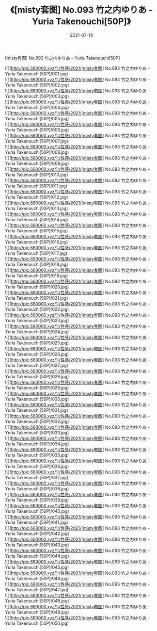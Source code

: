 ﻿---
layout: post
title:  《[misty套图] No.093 竹之内ゆりあ - Yuria Takenouchi[50P]》
date:   2021-07-18
img: http://pic.660000.xyz/1:/性感/2021/[misty套图] No.093 竹之内ゆりあ - Yuria Takenouchi[50P]/000.jpg
categories: [美女, 清纯, 唯美]
---

[misty套图] No.093 竹之内ゆりあ - Yuria Takenouchi[50P]

  ![](http://pic.660000.xyz/1:/性感/2021/[misty套图] No.093 竹之内ゆりあ - Yuria Takenouchi[50P]/001.jpg) <br> ![](http://pic.660000.xyz/1:/性感/2021/[misty套图] No.093 竹之内ゆりあ - Yuria Takenouchi[50P]/002.jpg) <br> ![](http://pic.660000.xyz/1:/性感/2021/[misty套图] No.093 竹之内ゆりあ - Yuria Takenouchi[50P]/003.jpg) <br> ![](http://pic.660000.xyz/1:/性感/2021/[misty套图] No.093 竹之内ゆりあ - Yuria Takenouchi[50P]/004.jpg) <br> ![](http://pic.660000.xyz/1:/性感/2021/[misty套图] No.093 竹之内ゆりあ - Yuria Takenouchi[50P]/005.jpg) <br> ![](http://pic.660000.xyz/1:/性感/2021/[misty套图] No.093 竹之内ゆりあ - Yuria Takenouchi[50P]/006.jpg) <br> ![](http://pic.660000.xyz/1:/性感/2021/[misty套图] No.093 竹之内ゆりあ - Yuria Takenouchi[50P]/007.jpg) <br> ![](http://pic.660000.xyz/1:/性感/2021/[misty套图] No.093 竹之内ゆりあ - Yuria Takenouchi[50P]/008.jpg) <br> ![](http://pic.660000.xyz/1:/性感/2021/[misty套图] No.093 竹之内ゆりあ - Yuria Takenouchi[50P]/009.jpg) <br> ![](http://pic.660000.xyz/1:/性感/2021/[misty套图] No.093 竹之内ゆりあ - Yuria Takenouchi[50P]/010.jpg) <br> ![](http://pic.660000.xyz/1:/性感/2021/[misty套图] No.093 竹之内ゆりあ - Yuria Takenouchi[50P]/011.jpg) <br> ![](http://pic.660000.xyz/1:/性感/2021/[misty套图] No.093 竹之内ゆりあ - Yuria Takenouchi[50P]/012.jpg) <br> ![](http://pic.660000.xyz/1:/性感/2021/[misty套图] No.093 竹之内ゆりあ - Yuria Takenouchi[50P]/013.jpg) <br> ![](http://pic.660000.xyz/1:/性感/2021/[misty套图] No.093 竹之内ゆりあ - Yuria Takenouchi[50P]/014.jpg) <br> ![](http://pic.660000.xyz/1:/性感/2021/[misty套图] No.093 竹之内ゆりあ - Yuria Takenouchi[50P]/015.jpg) <br> ![](http://pic.660000.xyz/1:/性感/2021/[misty套图] No.093 竹之内ゆりあ - Yuria Takenouchi[50P]/016.jpg) <br> ![](http://pic.660000.xyz/1:/性感/2021/[misty套图] No.093 竹之内ゆりあ - Yuria Takenouchi[50P]/017.jpg) <br> ![](http://pic.660000.xyz/1:/性感/2021/[misty套图] No.093 竹之内ゆりあ - Yuria Takenouchi[50P]/018.jpg) <br> ![](http://pic.660000.xyz/1:/性感/2021/[misty套图] No.093 竹之内ゆりあ - Yuria Takenouchi[50P]/019.jpg) <br> ![](http://pic.660000.xyz/1:/性感/2021/[misty套图] No.093 竹之内ゆりあ - Yuria Takenouchi[50P]/020.jpg) <br> ![](http://pic.660000.xyz/1:/性感/2021/[misty套图] No.093 竹之内ゆりあ - Yuria Takenouchi[50P]/021.jpg) <br> ![](http://pic.660000.xyz/1:/性感/2021/[misty套图] No.093 竹之内ゆりあ - Yuria Takenouchi[50P]/022.jpg) <br> ![](http://pic.660000.xyz/1:/性感/2021/[misty套图] No.093 竹之内ゆりあ - Yuria Takenouchi[50P]/023.jpg) <br> ![](http://pic.660000.xyz/1:/性感/2021/[misty套图] No.093 竹之内ゆりあ - Yuria Takenouchi[50P]/024.jpg) <br> ![](http://pic.660000.xyz/1:/性感/2021/[misty套图] No.093 竹之内ゆりあ - Yuria Takenouchi[50P]/025.jpg) <br> ![](http://pic.660000.xyz/1:/性感/2021/[misty套图] No.093 竹之内ゆりあ - Yuria Takenouchi[50P]/026.jpg) <br> ![](http://pic.660000.xyz/1:/性感/2021/[misty套图] No.093 竹之内ゆりあ - Yuria Takenouchi[50P]/027.jpg) <br> ![](http://pic.660000.xyz/1:/性感/2021/[misty套图] No.093 竹之内ゆりあ - Yuria Takenouchi[50P]/028.jpg) <br> ![](http://pic.660000.xyz/1:/性感/2021/[misty套图] No.093 竹之内ゆりあ - Yuria Takenouchi[50P]/029.jpg) <br> ![](http://pic.660000.xyz/1:/性感/2021/[misty套图] No.093 竹之内ゆりあ - Yuria Takenouchi[50P]/030.jpg) <br> ![](http://pic.660000.xyz/1:/性感/2021/[misty套图] No.093 竹之内ゆりあ - Yuria Takenouchi[50P]/031.jpg) <br> ![](http://pic.660000.xyz/1:/性感/2021/[misty套图] No.093 竹之内ゆりあ - Yuria Takenouchi[50P]/032.jpg) <br> ![](http://pic.660000.xyz/1:/性感/2021/[misty套图] No.093 竹之内ゆりあ - Yuria Takenouchi[50P]/033.jpg) <br> ![](http://pic.660000.xyz/1:/性感/2021/[misty套图] No.093 竹之内ゆりあ - Yuria Takenouchi[50P]/034.jpg) <br> ![](http://pic.660000.xyz/1:/性感/2021/[misty套图] No.093 竹之内ゆりあ - Yuria Takenouchi[50P]/035.jpg) <br> ![](http://pic.660000.xyz/1:/性感/2021/[misty套图] No.093 竹之内ゆりあ - Yuria Takenouchi[50P]/036.jpg) <br> ![](http://pic.660000.xyz/1:/性感/2021/[misty套图] No.093 竹之内ゆりあ - Yuria Takenouchi[50P]/037.jpg) <br> ![](http://pic.660000.xyz/1:/性感/2021/[misty套图] No.093 竹之内ゆりあ - Yuria Takenouchi[50P]/038.jpg) <br> ![](http://pic.660000.xyz/1:/性感/2021/[misty套图] No.093 竹之内ゆりあ - Yuria Takenouchi[50P]/039.jpg) <br> ![](http://pic.660000.xyz/1:/性感/2021/[misty套图] No.093 竹之内ゆりあ - Yuria Takenouchi[50P]/040.jpg) <br> ![](http://pic.660000.xyz/1:/性感/2021/[misty套图] No.093 竹之内ゆりあ - Yuria Takenouchi[50P]/041.jpg) <br> ![](http://pic.660000.xyz/1:/性感/2021/[misty套图] No.093 竹之内ゆりあ - Yuria Takenouchi[50P]/042.jpg) <br> ![](http://pic.660000.xyz/1:/性感/2021/[misty套图] No.093 竹之内ゆりあ - Yuria Takenouchi[50P]/043.jpg) <br> ![](http://pic.660000.xyz/1:/性感/2021/[misty套图] No.093 竹之内ゆりあ - Yuria Takenouchi[50P]/044.jpg) <br> ![](http://pic.660000.xyz/1:/性感/2021/[misty套图] No.093 竹之内ゆりあ - Yuria Takenouchi[50P]/045.jpg) <br> ![](http://pic.660000.xyz/1:/性感/2021/[misty套图] No.093 竹之内ゆりあ - Yuria Takenouchi[50P]/046.jpg) <br> ![](http://pic.660000.xyz/1:/性感/2021/[misty套图] No.093 竹之内ゆりあ - Yuria Takenouchi[50P]/047.jpg) <br> ![](http://pic.660000.xyz/1:/性感/2021/[misty套图] No.093 竹之内ゆりあ - Yuria Takenouchi[50P]/048.jpg) <br> ![](http://pic.660000.xyz/1:/性感/2021/[misty套图] No.093 竹之内ゆりあ - Yuria Takenouchi[50P]/049.jpg) <br> ![](http://pic.660000.xyz/1:/性感/2021/[misty套图] No.093 竹之内ゆりあ - Yuria Takenouchi[50P]/050.jpg) <br>